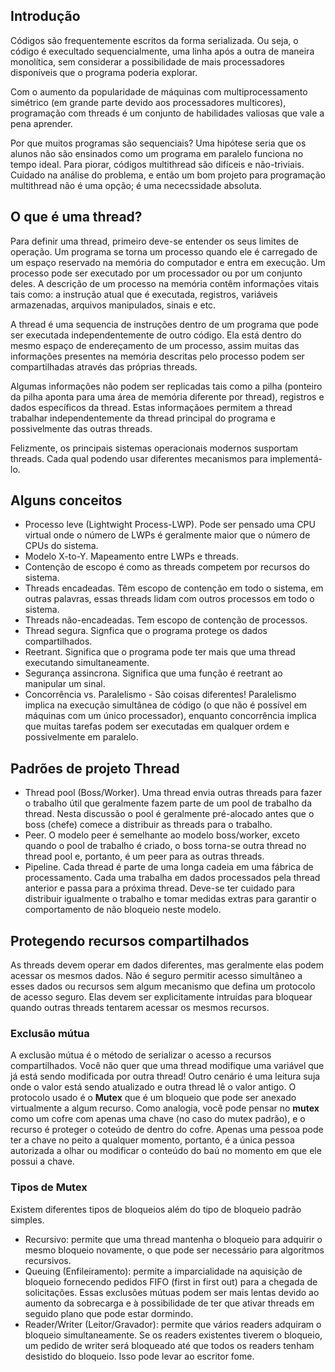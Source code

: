 ## Introdução
Códigos são frequentemente escritos da forma serializada. Ou seja, o código é execultado sequencialmente, uma linha após a outra de maneira monolítica, sem considerar a possibilidade de mais processadores disponíveis que o programa poderia explorar.

Com o aumento da popularidade de máquinas com multiprocessamento simétrico (em grande parte devido aos processadores multicores), programação com threads é um conjunto de habilidades valiosas que vale a pena aprender.

Por que muitos programas são sequenciais? Uma hipótese seria que os alunos não são ensinados como um programa em paralelo funciona no tempo ideal. Para piorar, códigos multithread são difíceis e não-triviais. Cuidado na análise do problema, e então um bom projeto para programação multithread não é uma opção; é uma nececssidade absoluta.


## O que é uma thread?
Para definir uma thread, primeiro deve-se entender os seus limites de operação. Um programa se torna um processo quando ele é carregado de um espaço reservado na memória do computador e entra em execução. Um processo pode ser executado por um processador ou por um conjunto deles. A descrição de um processo na memória contêm informações vitais tais como: a instrução atual que é executada, registros, variáveis armazenadas, arquivos manipulados, sinais e etc.

A thread é uma sequencia de instruções dentro de um programa que pode ser executada independentemente de outro código. Ela está dentro do mesmo espaço de endereçamento de um processo, assim muitas das informações presentes na memória descritas pelo processo podem ser compartilhadas através das próprias threads. 

Algumas informações não podem ser replicadas tais como a pilha (ponteiro da pilha aponta para uma área de memória diferente por thread), registros e dados específicos da thread. Estas informaçãoes permitem a thread trabalhar independentemente da thread principal do programa e possivelmente das outras threads.

Felizmente, os principais sistemas operacionais modernos susportam threads. Cada qual podendo usar diferentes mecanismos para implementá-lo.

## Alguns conceitos
* Processo leve (Lightwight Process-LWP). Pode ser pensado uma CPU virtual onde o número de LWPs é geralmente maior que o número de CPUs do sistema.
* Modelo X-to-Y. Mapeamento entre LWPs e threads.
* Contenção de escopo é como as threads competem por recursos do sistema.
* Threads encadeadas. Têm escopo de contenção em todo o sistema, em outras palavras, essas threads lidam com outros processos em todo o sistema.
* Threads não-encadeadas. Tem escopo de contenção de processos.
* Thread segura. Signfica que o programa protege os dados compartilhados.
* Reetrant. Significa que o programa pode ter mais que uma thread executando simultaneamente.
* Segurança assincrona. Significa que uma função é reetrant ao manipular um sinal.
* Concorrência vs. Paralelismo - São coisas diferentes! Paralelismo implica na execução simultânea de código (o que não é possível em máquinas com um único processador), enquanto concorrência implica que muitas tarefas podem ser executadas em qualquer ordem e possivelmente em paralelo.


## Padrões de projeto Thread
* Thread pool (Boss/Worker). Uma thread envia outras threads para fazer o trabalho útil que geralmente fazem parte de um pool de trabalho da thread. Nesta discussão o pool é geralmente pré-alocado antes que o boss (chefe) comece a distribuir as threads para o trabalho.
* Peer. O modelo peer é semelhante ao modelo boss/worker, exceto quando o pool de trabalho é criado, o boss torna-se outra thread no thread pool e, portanto, é um peer para as outras threads.
* Pipeline.  Cada thread é parte de uma longa cadeia em uma fábrica de processamento. Cada uma trabalha em dados processados pela thread anterior e passa para a próxima thread. Deve-se ter cuidado para distribuir igualmente o trabalho e tomar medidas extras para garantir o comportamento de não bloqueio neste modelo.

## Protegendo recursos compartilhados
As threads devem operar em dados diferentes, mas geralmente elas podem acessar os mesmos dados. Não é seguro permitir acesso simultâneo a esses dados ou recursos sem algum mecanismo que defina um protocolo de acesso seguro. Elas devem ser explicitamente intruídas para bloquear quando outras threads tentarem acessar os mesmos recursos.
### Exclusão mútua
A exclusão mútua é o método de serializar o acesso a recursos compartilhados. Você não quer que uma thread modifique uma variável que já está sendo modificada por outra thread! Outro cenário é uma leitura suja onde o valor está sendo atualizado e outra thread lê o valor antigo. O protocolo usado é o **Mutex** que é um bloqueio que pode ser anexado virtualmente a algum recurso.
Como analogia, você pode pensar no **mutex** como um cofre com apenas uma chave (no caso do mutex padrão), e o recurso é proteger o coteúdo de dentro do cofre. Apenas uma pessoa pode ter a chave no peito a qualquer momento, portanto, é a única pessoa autorizada a olhar ou modificar o conteúdo do baú no momento em que ele possui a chave.

### Tipos de Mutex
Existem diferentes tipos de bloqueios além do tipo de bloqueio padrão simples.
* Recursivo: permite que uma thread mantenha o bloqueio para adquirir o mesmo bloqueio novamente, o que pode ser necessário para algoritmos recursivos.
* Queuing (Enfileiramento): permite a imparcialidade na aquisição de bloqueio fornecendo pedidos FIFO (first in first out) para a chegada de solicitações. Essas exclusões mútuas podem ser mais lentas devido ao aumento da sobrecarga e à possibilidade de ter que ativar threads em seguido plano que pode estar dormindo.
* Reader/Writer (Leitor/Gravador): permite que vários readers adquiram o bloqueio simultaneamente. Se os readers existentes tiverem o bloqueio, um pedido de writer será bloqueado até que todos os readers tenham desistido do bloqueio. Isso pode levar ao escritor fome.



